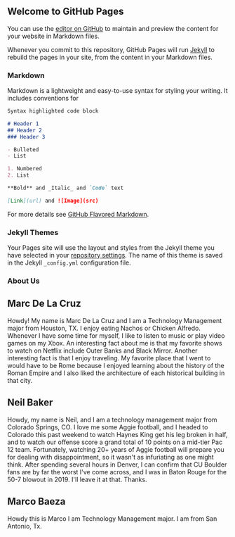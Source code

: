 ## Welcome to GitHub Pages

You can use the [editor on GitHub](https://github.com/marc-delacruz/tcmggroup6site/edit/gh-pages/index.md) to maintain and preview the content for your website in Markdown files.

Whenever you commit to this repository, GitHub Pages will run [Jekyll](https://jekyllrb.com/) to rebuild the pages in your site, from the content in your Markdown files.

### Markdown

Markdown is a lightweight and easy-to-use syntax for styling your writing. It includes conventions for

```markdown
Syntax highlighted code block

# Header 1
## Header 2
### Header 3

- Bulleted
- List

1. Numbered
2. List

**Bold** and _Italic_ and `Code` text

[Link](url) and ![Image](src)
```

For more details see [GitHub Flavored Markdown](https://guides.github.com/features/mastering-markdown/).

### Jekyll Themes

Your Pages site will use the layout and styles from the Jekyll theme you have selected in your [repository settings](https://github.com/marc-delacruz/tcmggroup6site/settings/pages). The name of this theme is saved in the Jekyll `_config.yml` configuration file.

### About Us

## Marc De La Cruz

Howdy! My name is Marc De La Cruz and I am a Technology Management major from Houston, TX. I enjoy eating Nachos or Chicken Alfredo. Whenever I have some time for myself, I like to listen to music or play video games on my Xbox. An interesting fact about me is that my favorite shows to watch on Netflix include Outer Banks and Black Mirror. Another interesting fact is that I enjoy traveling. My favorite place that I went to would have to be Rome because I enjoyed learning about the history of the Roman Empire and I also liked the architecture of each historical building in that city. 

## Neil Baker
Howdy, my name is Neil, and I am a technology management major from Colorado Springs, CO. I love me some Aggie football, and I headed to Colorado this past weekend to watch Haynes King get his leg broken in half, and to watch our offense score a grand total of 10 points on a mid-tier Pac 12 team. Fortunately, watching 20+ years of Aggie football will prepare you for dealing with disappointment, so it wasn't as infuriating as one might think. After spending several hours in Denver, I can confirm that CU Boulder fans are by far the worst I've come across, and I was in Baton Rouge for the 50-7 blowout in 2019. I'll leave it at that. Thanks.

## Marco Baeza
Howdy this is Marco I am Technology Management major. I am from San Antonio, Tx.
